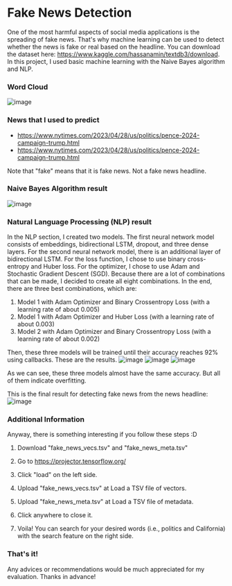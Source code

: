 # Fake News Detection

One of the most harmful aspects of social media applications is the spreading of fake news. That's why machine learning can be used to detect whether the news is fake or real based on the headline. You can download the dataset here: https://www.kaggle.com/hassanamin/textdb3/download. In this project, I used basic machine learning with the Naive Bayes algorithm and NLP. 

### Word Cloud
![image](https://user-images.githubusercontent.com/125811483/235296395-1482d24a-16dc-4cb1-858f-0a185a07e8b9.png)


### News that I used to predict
* https://www.nytimes.com/2023/04/28/us/politics/pence-2024-campaign-trump.html
* https://www.nytimes.com/2023/04/28/us/politics/pence-2024-campaign-trump.html

Note that "fake" means that it is fake news. Not a fake news headline.

### Naive Bayes Algorithm result
![image](https://user-images.githubusercontent.com/125811483/235295224-d0948f17-1f48-4a6f-9f1f-7ca77fa0ca89.png)

### Natural Language Processing (NLP) result
In the NLP section, I created two models. The first neural network model consists of embeddings, bidirectional LSTM, dropout, and three dense layers. For the second neural network model, there is an additional layer of bidirectional LSTM. For the loss function, I chose to use binary cross-entropy and Huber loss. For the optimizer, I chose to use Adam and Stochastic Gradient Descent (SGD). Because there are a lot of combinations that can be made, I decided to create all eight combinations. In the end, there are three best combinations, which are:

1. Model 1 with Adam Optimizer and Binary Crossentropy Loss (with a learning rate of about 0.005)
2. Model 1 with Adam Optimizer and Huber Loss (with a learning rate of about 0.003)
3. Model 2 with Adam Optimizer and Binary Crossentropy Loss (with a learning rate of about 0.002)

Then, these three models will be trained until their accuracy reaches 92% using callbacks. These are the results.
![image](https://user-images.githubusercontent.com/125811483/235296681-8a54c3e3-b574-41d4-94ce-b70eddd7f4bd.png)
![image](https://user-images.githubusercontent.com/125811483/235296686-be2effd5-7533-4d0e-937c-b5b40041ce01.png)
![image](https://user-images.githubusercontent.com/125811483/235296706-0bb8f580-c48f-40dc-8f1e-34dead8b02a1.png)



As we can see, these three models almost have the same accuracy. But all of them indicate overfitting.

This is the final result for detecting fake news from the news headline:
![image](https://user-images.githubusercontent.com/125811483/235295907-95d701ef-63b2-48d5-afcc-7666d7312bb3.png)

### Additional Information
Anyway, there is something interesting if you follow these steps :D

1. Download "fake_news_vecs.tsv" and "fake_news_meta.tsv"

2. Go to https://projector.tensorflow.org/

3. Click "load" on the left side.

4. Upload "fake_news_vecs.tsv" at Load a TSV file of vectors.

5. Upload "fake_news_meta.tsv" at Load a TSV file of metadata.

6. Click anywhere to close it.

7. Voila! You can search for your desired words (i.e., politics and California) with the search feature on the right side.

### That's it!

Any advices or recommendations would be much appreciated for my evaluation. Thanks in advance!
